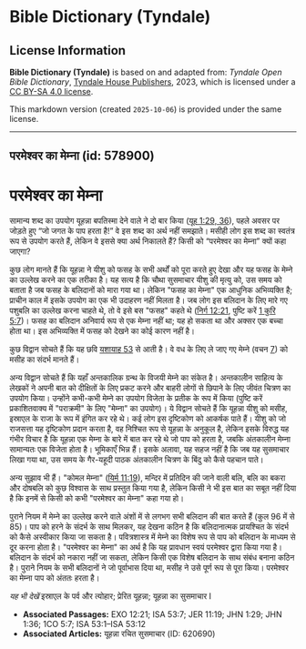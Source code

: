 # Bible Dictionary (Tyndale)

## License Information

**Bible Dictionary (Tyndale)** is based on and adapted from: _Tyndale Open Bible Dictionary_, [Tyndale House Publishers](https://tyndaleopenresources.com/), 2023, which is licensed under a [CC BY-SA 4.0 license](https://creativecommons.org/licenses/by-sa/4.0/legalcode.en).

This markdown version (created `2025-10-06`) is provided under the same license.



--------------------------------

## परमेश्वर का मेम्ना (id: 578900)

परमेश्वर का मेम्ना
==================

सामान्य शब्द का उपयोग यूहन्ना बपतिस्मा देने वाले ने दो बार किया ([यूह 1:29, 36](https://ref.ly/John1:29,John1:36)), पहले अवसर पर जोड़ते हुए “जो जगत के पाप हरता है!” वे इस शब्द का अर्थ नहीं समझाते। मसीही लोग इस शब्द का स्वतंत्र रूप से उपयोग करते हैं, लेकिन वे इससे क्या अर्थ निकालते हैं? किसी को “परमेश्वर का मेम्ना” क्यों कहा जाएगा?

कुछ लोग मानते हैं कि यूहन्ना ने यीशु को फसह के सभी अर्थों को पूरा करते हुए देखा और यह फसह के मेम्ने का उल्लेख करने का एक तरीका है। यह सत्य है कि चौथा सुसमाचार यीशु की मृत्यु को, उस समय को बताता है जब फसह के बलिदानों को मारा गया था। लेकिन "फसह का मेम्ना" एक आधुनिक अभिव्यक्ति है; प्राचीन काल में इसके उपयोग का एक भी उदाहरण नहीं मिलता है। जब लोग इस बलिदान के लिए मारे गए पशुबलि का उल्लेख करना चाहते थे, तो वे इसे बस "फसह" कहते थे ([निर्ग 12:21](https://ref.ly/Exod12:21), पुष्टि करें [1 कुरि 5:7](https://ref.ly/1Cor5:7))। फसह का बलिदान अनिवार्य रूप से एक मेम्ना नहीं था; यह हो सकता था और अक्सर एक बच्चा होता था। इस अभिव्यक्ति में फसह को देखने का कोई कारण नहीं है।

कुछ विद्वान सोचते हैं कि यह छवि [यशायाह 53](https://ref.ly/Isa53:1-Isa53:12) से आती है। वे वध के लिए ले जाए गए मेम्ने (वचन [7](https://ref.ly/Isa53:7)) को मसीह का संदर्भ मानते हैं।

अन्य विद्वान सोचते हैं कि यहाँ अन्तकालिक ग्रन्थ के विजयी मेम्ने का संकेत है। अन्तकालीन साहित्य के लेखकों ने अपनी बात को दीक्षितों के लिए प्रकट करने और बाहरी लोगों से छिपाने के लिए जीवंत चित्रण का उपयोग किया। उन्होंने कभी\-कभी मेम्ने का उपयोग विजेता के प्रतीक के रूप में किया (पुष्टि करें प्रकाशितवाक्य में "पराक्रमी" के लिए "मेम्ना" का उपयोग)। ये विद्वान सोचते हैं कि यूहन्ना यीशु को मसीह, इस्राएल के राजा के रूप में इंगित कर रहे थे। कई लोग इस दृष्टिकोण को आकर्षक पाते हैं। यीशु को जो राजसत्ता यह दृष्टिकोण प्रदान करता है, वह निश्चित रूप से यूहन्ना के अनुकूल है, लेकिन इसके विरुद्ध यह गंभीर विचार है कि यूहन्ना एक मेम्ना के बारे में बात कर रहे थे जो पाप को हरता है, जबकि अंतकालीन मेम्ना सामान्यतः एक विजेता होता है। भूमिकाएँ भिन्न हैं। इसके अलावा, यह सहज नहीं है कि जब यह सुसमाचार लिखा गया था, उस समय के गैर\-यहूदी पाठक अंतकालीन चित्रण के बिंदु को कैसे पहचान पाते।

अन्य सुझाव भी हैं। "कोमल मेम्ना" ([यिर्म 11:19](https://ref.ly/Jer11:19)), मन्दिर में प्रतिदिन की जाने वाली बलि, बलि का बकरा और दोषबलि को कुछ विश्वास के साथ प्रस्तुत किया गया है, लेकिन किसी ने भी इस बात का सबूत नहीं दिया है कि इनमें से किसी को कभी "परमेश्वर का मेम्ना" कहा गया हो।

पुराने नियम में मेम्ने का उल्लेख करने वाले अंशों में से लगभग सभी बलिदान की बात करते हैं (कुल 96 में से 85\)। पाप को हरने के संदर्भ के साथ मिलकर, यह देखना कठिन है कि बलिदानात्मक प्रायश्चित के संदर्भ को कैसे अस्वीकार किया जा सकता है। पवित्रशास्त्र में मेम्ने का विशेष रूप से पाप को बलिदान के माध्यम से दूर करना होता है। "परमेश्वर का मेम्ना" का अर्थ है कि यह प्रावधान स्वयं परमेश्वर द्वारा किया गया है। बलिदान के संदर्भ को नकारा नहीं जा सकता, लेकिन किसी एक विशेष बलिदान के साथ संबंध बनाना कठिन है। पुराने नियम के सभी बलिदानों ने जो पूर्वाभास दिया था, मसीह ने उसे पूर्ण रूप से पूरा किया। परमेश्वर का मेम्ना पाप को अंततः हरता है।

*यह भी देखें* इस्राएल के पर्व और त्योहार; प्रेरित यूहन्ना; यूहन्ना का सुसमाचार I

* **Associated Passages:** EXO 12:21; ISA 53:7; JER 11:19; JHN 1:29; JHN 1:36; 1CO 5:7; ISA 53:1–ISA 53:12
* **Associated Articles:** यूहन्ना रचित सुसमाचार (ID: 620690)

